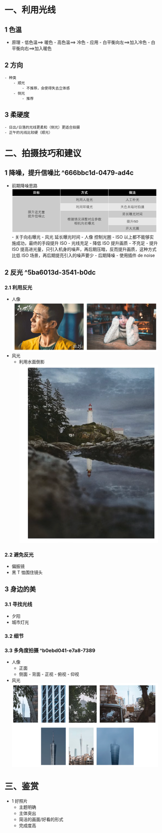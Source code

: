 


# 一、利用光线
## 1 色温
- 原理
		- 低色温==> 暖色
				- 高色温==> 冷色
					- 应用
						- 白平衡向左==>加入冷色
						- 白平衡向右==>加入暖色
## 2 方向
	- 种类
		- 顺光
			- 不推荐，会使得失去立体感
		- 侧光
			- 推荐
## 3 柔硬度
	- 日出/日落的光线更柔和（侧光）更适合拍摄
	- 正午的光线比较硬（顺光）

# 二、拍摄技巧和建议
## 1 降噪，提升信噪比 ^666bbc1d-0479-ad4c
- 前期降噪思路
	![](images/Pasted%20image%2020231216221237.png)
		- 关于向右曝光
			- 风光
			延长曝光时间
			- 人像
			控制光圈
			- ISO
			以上都不能够实施成功，最终的手段提升 ISO
				- 光线充足
					- 降低 ISO 提升画质
				- 不充足
					- 提升 ISO 提高进光量，只引入机身的噪声，再后期压暗，反而提升画质，这种方式比低 ISO 场景，再后期提亮引入的噪声要少
		- 后期降噪
			- 使用插件 de noise
## 2 反光 ^5ba6013d-3541-b0dc
### 2.1 利用反光
- 人像
		![](images/Pasted%20image%2020231216222436.png)
- 风光
	- 利用水面倒影
		![](images/Pasted%20image%2020231216222545.png)
### 2.2 避免反光
- 偏振镜
- 黑 T 恤围住镜头
## 3 身边的美
### 3.1 寻找光线
- 夕阳
- 城市灯光
### 3.2 细节
### 3.3 多角度拍摄 ^b0ebd041-e7a8-7389
- 人像
	- 正面
	- 侧面
			- 背面
			- 正视
			- 俯视
			- 仰视
- 风光
	![](images/Pasted%20image%2020231216223432.png)

# 三、鉴赏
- 1 好照片
	- 主题明确
	- 主体突出
	- 简洁的画面/好看的形式
	- 完成度高